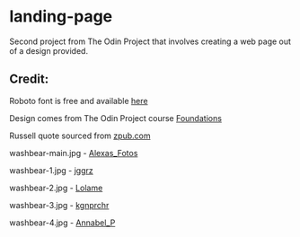 # landing-page
Second project from The Odin Project that involves creating a web page out of a design provided.

## Credit:

Roboto font is free and available [here](https://fonts.google.com/specimen/Roboto)

Design comes from The Odin Project course [Foundations](https://www.theodinproject.com/paths/foundations/courses/foundations/lessons/landing-page)

Russell quote sourced from [zpub.com](http://www.zpub.com/notes/idle.html)

washbear-main.jpg - [Alexas_Fotos](https://pixabay.com/photos/raccoon-wild-animal-furry-mammal-3537985/)

washbear-1.jpg - [jggrz](https://pixabay.com/photos/nature-wildlife-raccoon-close-up-4669438/)

washbear-2.jpg - [Lolame](https://pixabay.com/photos/raccoon-bear-nature-animal-furry-2906297/)

washbear-3.jpg - [kgnprchr](https://pixabay.com/photos/raccoon-cute-animal-wildlife-840427/)

washbear-4.jpg - [Annabel_P](https://pixabay.com/photos/raccoon-mask-mammals-cute-hairy-5373930/)
